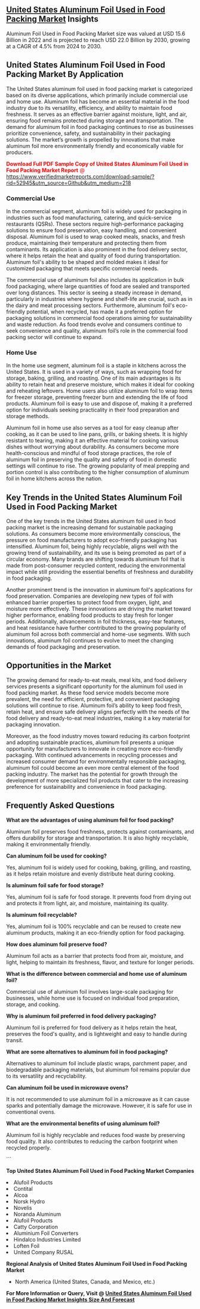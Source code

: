 <h2><a href="https://www.verifiedmarketreports.com/download-sample/?rid=52945&amp;utm_source=Github&amp;utm_medium=218" target="_blank">United States Aluminum Foil Used in Food Packing Market</a> Insights</h2><p>Aluminum Foil Used in Food Packing Market size was valued at USD 15.6 Billion in 2022 and is projected to reach USD 22.0 Billion by 2030, growing at a CAGR of 4.5% from 2024 to 2030.</p><p> <h2>United States Aluminum Foil Used in Food Packing Market By Application</h2> <p>The United States aluminum foil used in food packing market is categorized based on its diverse applications, which primarily include commercial use and home use. Aluminum foil has become an essential material in the food industry due to its versatility, efficiency, and ability to maintain food freshness. It serves as an effective barrier against moisture, light, and air, ensuring food remains protected during storage and transportation. The demand for aluminum foil in food packaging continues to rise as businesses prioritize convenience, safety, and sustainability in their packaging solutions. The market’s growth is propelled by innovations that make aluminum foil more environmentally friendly and economically viable for producers.</p> <p><p><span class=""><span style="color: #ff0000;"><strong>Download Full PDF Sample Copy of United States Aluminum Foil Used in Food Packing Market Report</strong> @ </span><a href="https://www.verifiedmarketreports.com/download-sample/?rid=52945&amp;utm_source=Github&amp;utm_medium=218" target="_blank">https://www.verifiedmarketreports.com/download-sample/?rid=52945&amp;utm_source=Github&amp;utm_medium=218</a></span></p></p> <h3>Commercial Use</h3> <p>In the commercial segment, aluminum foil is widely used for packaging in industries such as food manufacturing, catering, and quick-service restaurants (QSRs). These sectors require high-performance packaging solutions to ensure food preservation, easy handling, and convenient disposal. Aluminum foil is used to wrap cooked meals, snacks, and fresh produce, maintaining their temperature and protecting them from contaminants. Its application is also prominent in the food delivery sector, where it helps retain the heat and quality of food during transportation. Aluminum foil's ability to be shaped and molded makes it ideal for customized packaging that meets specific commercial needs.</p> <p>The commercial use of aluminum foil also includes its application in bulk food packaging, where large quantities of food are sealed and transported over long distances. This sector is seeing a steady increase in demand, particularly in industries where hygiene and shelf-life are crucial, such as in the dairy and meat processing sectors. Furthermore, aluminum foil's eco-friendly potential, when recycled, has made it a preferred option for packaging solutions in commercial food operations aiming for sustainability and waste reduction. As food trends evolve and consumers continue to seek convenience and quality, aluminum foil’s role in the commercial food packing sector will continue to expand.</p> <h3>Home Use</h3> <p>In the home use segment, aluminum foil is a staple in kitchens across the United States. It is used in a variety of ways, such as wrapping food for storage, baking, grilling, and roasting. One of its main advantages is its ability to retain heat and preserve moisture, which makes it ideal for cooking and reheating leftovers. Home users also utilize aluminum foil to wrap items for freezer storage, preventing freezer burn and extending the life of food products. Aluminum foil is easy to use and dispose of, making it a preferred option for individuals seeking practicality in their food preparation and storage methods.</p> <p>Aluminum foil in home use also serves as a tool for easy cleanup after cooking, as it can be used to line pans, grills, or baking sheets. It is highly resistant to tearing, making it an effective material for cooking various dishes without worrying about durability. As consumers become more health-conscious and mindful of food storage practices, the role of aluminum foil in preserving the quality and safety of food in domestic settings will continue to rise. The growing popularity of meal prepping and portion control is also contributing to the higher consumption of aluminum foil in home kitchens across the nation.</p> <h2>Key Trends in the United States Aluminum Foil Used in Food Packing Market</h2> <p>One of the key trends in the United States aluminum foil used in food packing market is the increasing demand for sustainable packaging solutions. As consumers become more environmentally conscious, the pressure on food manufacturers to adopt eco-friendly packaging has intensified. Aluminum foil, being highly recyclable, aligns well with the growing trend of sustainability, and its use is being promoted as part of a circular economy. Many brands are shifting towards aluminum foil that is made from post-consumer recycled content, reducing the environmental impact while still providing the essential benefits of freshness and durability in food packaging.</p> <p>Another prominent trend is the innovation in aluminum foil's applications for food preservation. Companies are developing new types of foil with enhanced barrier properties to protect food from oxygen, light, and moisture more effectively. These innovations are driving the market toward higher performance, enabling food products to stay fresh for longer periods. Additionally, advancements in foil thickness, easy-tear features, and heat resistance have further contributed to the growing popularity of aluminum foil across both commercial and home-use segments. With such innovations, aluminum foil continues to evolve to meet the changing demands of food packaging and preservation.</p> <h2>Opportunities in the Market</h2> <p>The growing demand for ready-to-eat meals, meal kits, and food delivery services presents a significant opportunity for the aluminum foil used in food packing market. As these food service models become more prevalent, the need for efficient, protective, and convenient packaging solutions will continue to rise. Aluminum foil’s ability to keep food fresh, retain heat, and ensure safe delivery aligns perfectly with the needs of the food delivery and ready-to-eat meal industries, making it a key material for packaging innovation.</p> <p>Moreover, as the food industry moves toward reducing its carbon footprint and adopting sustainable practices, aluminum foil presents a unique opportunity for manufacturers to innovate in creating more eco-friendly packaging. With continued advancements in recycling processes and increased consumer demand for environmentally responsible packaging, aluminum foil could become an even more central element of the food packing industry. The market has the potential for growth through the development of more specialized foil products that cater to the increasing preference for sustainability and convenience in food packaging.</p> <h2>Frequently Asked Questions</h2> <p><b>What are the advantages of using aluminum foil for food packing?</b></p> <p>Aluminum foil preserves food freshness, protects against contaminants, and offers durability for storage and transportation. It is also highly recyclable, making it environmentally friendly.</p> <p><b>Can aluminum foil be used for cooking?</b></p> <p>Yes, aluminum foil is widely used for cooking, baking, grilling, and roasting, as it helps retain moisture and evenly distribute heat during cooking.</p> <p><b>Is aluminum foil safe for food storage?</b></p> <p>Yes, aluminum foil is safe for food storage. It prevents food from drying out and protects it from light, air, and moisture, maintaining its quality.</p> <p><b>Is aluminum foil recyclable?</b></p> <p>Yes, aluminum foil is 100% recyclable and can be reused to create new aluminum products, making it an eco-friendly option for food packaging.</p> <p><b>How does aluminum foil preserve food?</b></p> <p>Aluminum foil acts as a barrier that protects food from air, moisture, and light, helping to maintain its freshness, flavor, and texture for longer periods.</p> <p><b>What is the difference between commercial and home use of aluminum foil?</b></p> <p>Commercial use of aluminum foil involves large-scale packaging for businesses, while home use is focused on individual food preparation, storage, and cooking.</p> <p><b>Why is aluminum foil preferred in food delivery packaging?</b></p> <p>Aluminum foil is preferred for food delivery as it helps retain the heat, preserves the food's quality, and is lightweight and easy to handle during transit.</p> <p><b>What are some alternatives to aluminum foil in food packaging?</b></p> <p>Alternatives to aluminum foil include plastic wraps, parchment paper, and biodegradable packaging materials, but aluminum foil remains popular due to its versatility and recyclability.</p> <p><b>Can aluminum foil be used in microwave ovens?</b></p> <p>It is not recommended to use aluminum foil in a microwave as it can cause sparks and potentially damage the microwave. However, it is safe for use in conventional ovens.</p> <p><b>What are the environmental benefits of using aluminum foil?</b></p> <p>Aluminum foil is highly recyclable and reduces food waste by preserving food quality. It also contributes to reducing the carbon footprint when recycled properly.</p> ```</p><p><strong>Top United States Aluminum Foil Used in Food Packing Market Companies</strong></p><div data-test-id=""><p><li>Alufoil Products</li><li> Contital</li><li> Alcoa</li><li> Norsk Hydro</li><li> Novelis</li><li> Noranda Aluminum</li><li> Alufoil Products</li><li> Catty Corporation</li><li> Aluminium Foil Converters</li><li> Hindalco Industries Limited</li><li> Loften Foil</li><li> United Company RUSAL</li></p><div><strong>Regional Analysis of&nbsp;United States Aluminum Foil Used in Food Packing Market</strong></div><ul><li dir="ltr"><p dir="ltr">North America&nbsp;(United States, Canada, and Mexico, etc.)</p></li></ul><p><strong>For More Information or Query, Visit @&nbsp;</strong><strong><a href="https://www.verifiedmarketreports.com/product/global-aluminum-foil-used-in-food-packing-market-2019-by-manufacturers-regions-type-and-application-forecast-to-2024/?utm_source=Github&amp;utm_medium=218" target="_blank">United States Aluminum Foil Used in Food Packing Market Insights Size And Forecast</a></strong></p></div>
